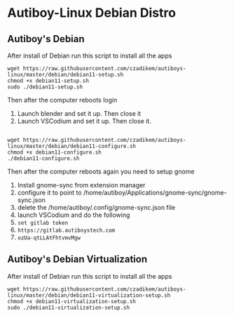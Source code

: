 # Autiboy-Linux Debian Distro

## Autiboy's Debian
After install of Debian run this script to install all the apps
```
wget https://raw.githubusercontent.com/czadikem/autiboys-linux/master/debian/debian11-setup.sh
chmod +x debian11-setup.sh
sudo ./debian11-setup.sh
```
Then after the computer reboots login
1. Launch blender and set it up.  Then close it
2. Launch VSCodium and set it up.  Then close it.
```

wget https://raw.githubusercontent.com/czadikem/autiboys-linux/master/debian/debian11-configure.sh
chmod +x debian11-configure.sh
./debian11-configure.sh
```
Then after the computer reboots again you need to setup gnome
1. Install gnome-sync from extension manager
2. configure it to point to /home/autiboy/Applications/gnome-sync/gnome-sync.json
3. delete the /home/autiboy/.config/gnome-sync.json file
4. launch VSCodium and do the following
1. ```set gitlab token```
2. ```https://gitlab.autiboystech.com```
3. ```ozUa-qtLLAtFhtvmvMgw```

## Autiboy's Debian Virtualization
After install of Debian run this script to install all the apps
```
wget https://raw.githubusercontent.com/czadikem/autiboys-linux/master/debian/debian11-virtualization-setup.sh
chmod +x debian11-virtualization-setup.sh
sudo ./debian11-virtualization-setup.sh
